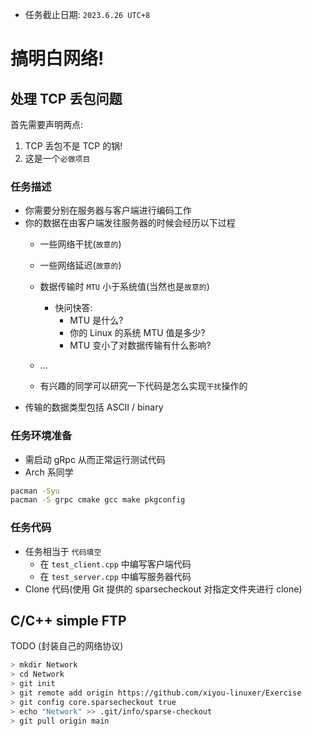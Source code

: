 - 任务截止日期: `2023.6.26 UTC+8`
# 搞明白网络!

## 处理 TCP 丢包问题
首先需要声明两点:
1. TCP 丢包不是 TCP 的锅!
2. 这是一个`必做项目`


### 任务描述
- 你需要分别在服务器与客户端进行编码工作
- 你的数据在由客户端发往服务器的时候会经历以下过程
  - 一些网络干扰(`故意的`)
  - 一些网络延迟(`故意的`)
  
  - 数据传输时 `MTU` 小于系统值(当然也是`故意的`)
    - 快问快答:
      - MTU 是什么?
      - 你的 Linux 的系统 MTU 值是多少?
      - MTU 变小了对数据传输有什么影响?
  - ...
  - 有兴趣的同学可以研究一下代码是怎么实现`干扰`操作的
- 传输的数据类型包括 ASCII / binary

### 任务环境准备
- 需启动 gRpc 从而正常运行测试代码
- Arch 系同学
```bash
pacman -Syu
pacman -S grpc cmake gcc make pkgconfig
```

### 任务代码
- 任务相当于 `代码填空`
  - 在 `test_client.cpp` 中编写客户端代码
  - 在 `test_server.cpp` 中编写服务器代码
- Clone 代码(使用 Git 提供的 sparsecheckout 对指定文件夹进行 clone)

## C/C++ simple FTP
TODO
(封装自己的网络协议)



```bash
> mkdir Network
> cd Network
> git init
> git remote add origin https://github.com/xiyou-linuxer/Exercise
> git config core.sparsecheckout true
> echo "Network" >> .git/info/sparse-checkout
> git pull origin main
```
